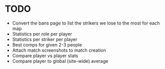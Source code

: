 # TODO
- Convert the bans page to list the strikers we lose to the most for each map
- Statistics per role per player
- Statistics per striker per player
- Best comps for given 2-3 people
- Attach match screenshots to match creation
- Compare player vs player stats
- Compare player to global (site-wide) average